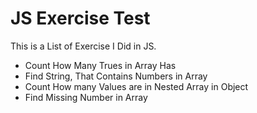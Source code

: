 # JS Exercise Test 

This is a List of Exercise I Did in JS.

- Count How Many Trues in Array Has
- Find String, That Contains Numbers in Array
- Count How many Values are in Nested Array in Object
- Find Missing Number in Array